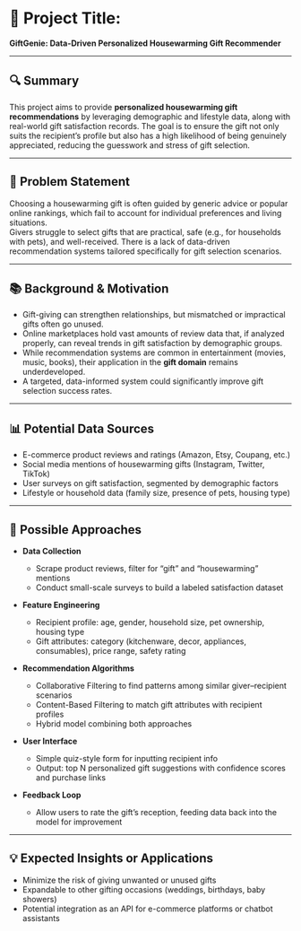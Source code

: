 # 🧠 Project Title:  
**GiftGenie: Data-Driven Personalized Housewarming Gift Recommender**

---

## 🔍 Summary  
This project aims to provide **personalized housewarming gift recommendations** by leveraging demographic and lifestyle data, along with real-world gift satisfaction records. The goal is to ensure the gift not only suits the recipient’s profile but also has a high likelihood of being genuinely appreciated, reducing the guesswork and stress of gift selection.

---

## 🎯 Problem Statement  
Choosing a housewarming gift is often guided by generic advice or popular online rankings, which fail to account for individual preferences and living situations.  
Givers struggle to select gifts that are practical, safe (e.g., for households with pets), and well-received. There is a lack of data-driven recommendation systems tailored specifically for gift selection scenarios.

---

## 📚 Background & Motivation  
- Gift-giving can strengthen relationships, but mismatched or impractical gifts often go unused.  
- Online marketplaces hold vast amounts of review data that, if analyzed properly, can reveal trends in gift satisfaction by demographic groups.  
- While recommendation systems are common in entertainment (movies, music, books), their application in the **gift domain** remains underdeveloped.  
- A targeted, data-informed system could significantly improve gift selection success rates.

---

## 📊 Potential Data Sources  
- E-commerce product reviews and ratings (Amazon, Etsy, Coupang, etc.)  
- Social media mentions of housewarming gifts (Instagram, Twitter, TikTok)  
- User surveys on gift satisfaction, segmented by demographic factors  
- Lifestyle or household data (family size, presence of pets, housing type)  

---

## 🧪 Possible Approaches  
- **Data Collection**  
  - Scrape product reviews, filter for “gift” and “housewarming” mentions  
  - Conduct small-scale surveys to build a labeled satisfaction dataset  

- **Feature Engineering**  
  - Recipient profile: age, gender, household size, pet ownership, housing type  
  - Gift attributes: category (kitchenware, decor, appliances, consumables), price range, safety rating  

- **Recommendation Algorithms**  
  - Collaborative Filtering to find patterns among similar giver–recipient scenarios  
  - Content-Based Filtering to match gift attributes with recipient profiles  
  - Hybrid model combining both approaches  

- **User Interface**  
  - Simple quiz-style form for inputting recipient info  
  - Output: top N personalized gift suggestions with confidence scores and purchase links  

- **Feedback Loop**  
  - Allow users to rate the gift’s reception, feeding data back into the model for improvement  

---

## 💡 Expected Insights or Applications  
- Minimize the risk of giving unwanted or unused gifts  
- Expandable to other gifting occasions (weddings, birthdays, baby showers)  
- Potential integration as an API for e-commerce platforms or chatbot assistants  
